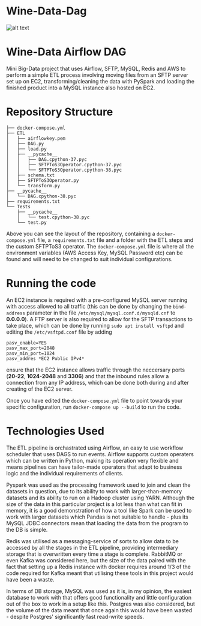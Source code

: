 # Wine-Data-Dag

![alt text](https://thecraftycask.com/wp-content/uploads/2018/07/crafty-cask-craft-wine-banner-e1543284316865.jpg)

<h1>Wine-Data Airflow DAG</h1>
Mini Big-Data project that uses Airflow, SFTP, MySQL, Redis and AWS to perform a simple ETL process involving moving files 
from an SFTP server set up on EC2, transforming/cleaning the data with PySpark and loading the finished product into a MySQL
instance also hosted on EC2.

<h1>Repository Structure</h1>

```
├── docker-compose.yml
├── ETL
│   ├── airflowkey.pem
│   ├── DAG.py
│   ├── load.py
│   ├── __pycache__
│   │   ├── DAG.cpython-37.pyc
│   │   ├── SFTPToS3Operator.cpython-37.pyc
│   │   └── SFTPToS3Operator.cpython-38.pyc
│   ├── schema.txt
│   ├── SFTPToS3Operator.py
│   └── transform.py
├── __pycache__
│   └── DAG.cpython-38.pyc
├── requirements.txt
└── Tests
    ├── __pycache__
    │   └── test.cpython-38.pyc
    └── test.py
```

Above you can see the layout of the repository, containing a ```docker-compose.yml``` file, a ```requirements.txt``` 
file and a folder with the ETL steps and the custom SFTPToS3 operator. The ```docker-compose.yml``` file
is where all the environment variables (AWS Access Key, MySQL Password etc) can be found and will need to be 
changed to suit individual configurations. 

<h1>Running the code</h1>

An EC2 instance is required with a pre-configured MySQL server running with access allowed to all traffic (this can be done by changing the ```bind-address``` parameter in the file ```/etc/mysql/mysql.conf.d/mysqld.cnf``` to **0.0.0.0**). A FTP server is also required to allow for the SFTP transactions to take place, which can be done by running ```sudo apt install vsftpd``` and editing the ```/etc/vsftpd.conf``` file by adding 

```
pasv_enable=YES
pasv_max_port=2048
pasv_min_port=1024
pasv_addres *EC2 Public IPv4*
```

ensure that the EC2 instance allows traffic through the neccersary ports (**20-22**, **1024-2048** and **3306**) and that the inbound rules allow a connection from any IP address, which can be done both during and after creating of the EC2 server. 

Once you have edited the ```docker-compose.yml``` file to point towards your specific configuration, run ```docker-compose up --build``` to run the code.

<h1>Technologies Used</h1>

The ETL pipeline is orchastrated using Airflow, an easy to use workflow scheduler that uses DAGS to run events. Airflow supports custom operaters which can be written in Python, making its operation very flexible and means pipelines can have tailor-made operators that adapt to business logic and the individual requirements of clients. 

Pyspark was used as the processing framework used to join and clean the datasets in question, due to its ability to work with larger-than-memory datasets and its ability to run on a Hadoop cluster using YARN. Although the size of the data in this particular project is a lot less than what can fit in memory, it is a good demonstration of how a tool like Spark can be used to work with larger datasets which Pandas is not suitable to handle - plus its MySQL JDBC connectors mean that loading the data from the program to the DB is simple.

Redis was utilised as a messaging-service of sorts to allow data to be accessed by all the stages in the ETL pipeline, providing intermediary storage that is overwritten every time a stage is complete. RabbitMQ or even Kafka was considered here, but the size of the data paired with the fact that setting up a Redis instance with docker requires around 1/3 of the code required for Kafka meant that utilising these tools in this project would have been a waste. 

In terms of DB storage, MySQL was used as it is, in my opinion, the easiest database to work with that offers good functionality and little configuration out of the box to work in a setup like this. Postgres was also considered, but the volume of the data meant that once again this would have been wasted - despite Postgres' significantly fast read-write speeds. 






